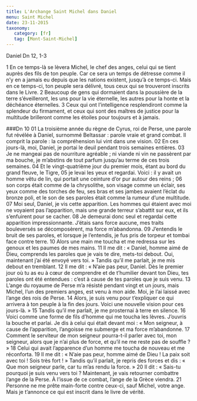 ```yaml
---
title: L'Archange Saint Michel dans Daniel
menu: Saint Michel
date: 23-11-2015
taxonomy:
   category: [fr]
   tag: [Mont-Saint-Michel]
---
```


Daniel Dn 12, 1-3

1 En ce temps-là se lèvera Michel, le chef des anges, celui qui se tient auprès des fils de ton peuple. Car ce sera un temps de détresse comme il n’y en a jamais eu depuis que les nations existent, jusqu’à ce temps-ci. Mais en ce temps-ci, ton peuple sera délivré, tous ceux qui se trouveront inscrits dans le Livre.
2 Beaucoup de gens qui dormaient dans la poussière de la terre s’éveilleront, les uns pour la vie éternelle, les autres pour la honte et la déchéance éternelles.
3 Ceux qui ont l’intelligence resplendiront comme la splendeur du firmament, et ceux qui sont des maîtres de justice pour la multitude brilleront comme les étoiles pour toujours et à jamais. 


###Dn 10
01 La troisième année du règne de Cyrus, roi de Perse, une parole fut révélée à Daniel, surnommé Beltassar : parole vraie et grand combat. Il comprit la parole : la compréhension lui vint dans une vision.
02 En ces jours-là, moi, Daniel, je portai le deuil pendant trois semaines entières.
03 Je ne mangeai pas de nourriture agréable ; ni viande ni vin ne passèrent par ma bouche, je m’abstins de tout parfum jusqu’au terme de ces trois semaines.
04 Et le vingt-quatrième jour du premier mois, étant au bord du grand fleuve, le Tigre,
05 je levai les yeux et regardai. Voici : il y avait un homme vêtu de lin, qui portait une ceinture d’or pur autour des reins ;
06 son corps était comme de la chrysolithe, son visage comme un éclair, ses yeux comme des torches de feu, ses bras et ses jambes avaient l’éclat du bronze poli, et le son de ses paroles était comme la rumeur d’une multitude.
07 Moi seul, Daniel, je vis cette apparition. Les hommes qui étaient avec moi ne voyaient pas l’apparition, mais une grande terreur s’abattit sur eux, et ils s’enfuirent pour se cacher.
08 Je demeurai donc seul et regardai cette apparition impressionnante. J’étais sans force aucune, mes traits bouleversés se décomposèrent, ma force m’abandonna.
09 J’entendis le bruit de ses paroles, et lorsque je l’entendis, je fus pris de torpeur et tombai face contre terre.
10 Alors une main me toucha et me redressa sur les genoux et les paumes de mes mains.
11 Il me dit : « Daniel, homme aimé de Dieu, comprends les paroles que je vais te dire, mets-toi debout. Oui, maintenant j’ai été envoyé vers toi. » Tandis qu’il me parlait, je me mis debout en tremblant.
12 Il me dit : « N’aie pas peur, Daniel. Dès le premier jour où tu as eu à cœur de comprendre et de t’humilier devant ton Dieu, tes paroles ont été entendues : c’est à cause de tes paroles que je suis venu.
13 L’ange du royaume de Perse m’a résisté pendant vingt et un jours, mais Michel, l’un des premiers anges, est venu à mon aide. Moi, je l’ai laissé avec l’ange des rois de Perse.
14 Alors, je suis venu pour t’expliquer ce qui arrivera à ton peuple à la fin des jours. Voici une nouvelle vision pour ces jours-là. »
15 Tandis qu’il me parlait, je me prosternai à terre en silence.
16 Voici comme une forme de fils d’homme qui me toucha les lèvres. J’ouvris la bouche et parlai. Je dis à celui qui était devant moi : « Mon seigneur, à cause de l’apparition, l’angoisse me submerge et ma force m’abandonne.
17 Comment le serviteur de mon seigneur pourra-t-il parler avec toi, mon seigneur, alors que je n’ai plus de force, et qu’il ne me reste pas de souffle ? »
18 Celui qui avait l’apparence d’un homme me toucha de nouveau et me réconforta.
19 Il me dit : « N’aie pas peur, homme aimé de Dieu ! La paix soit avec toi ! Sois très fort ! » Tandis qu’il parlait, je repris des forces et dis : « Que mon seigneur parle, car tu m’as rendu la force. »
20 Il dit : « Sais-tu pourquoi je suis venu vers toi ? Maintenant, je vais retourner combattre l’ange de la Perse. À l’issue de ce combat, l’ange de la Grèce viendra.
21 Personne ne me prête main-forte contre ceux-ci, sauf Michel, votre ange. Mais je t’annonce ce qui est inscrit dans le livre de vérité. 